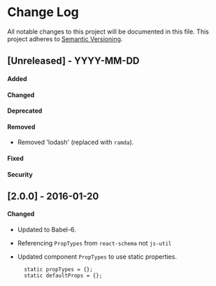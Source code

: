 # Change Log
All notable changes to this project will be documented in this file.
This project adheres to [Semantic Versioning](http://semver.org/).


## [Unreleased] - YYYY-MM-DD
#### Added
#### Changed
#### Deprecated

#### Removed
- Removed 'lodash' (replaced with `ramda`).

#### Fixed
#### Security



## [2.0.0] - 2016-01-20
#### Changed
- Updated to Babel-6.
- Referencing `PropTypes` from `react-schema` not `js-util`
- Updated component `PropTypes` to use static properties.

        static propTypes = {};
        static defaultProps = {};
